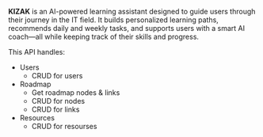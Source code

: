 **KIZAK** is an AI-powered learning assistant designed to guide users through their journey in the IT field. It builds personalized learning paths, recommends daily and weekly tasks, and supports users with a smart AI coach—all while keeping track of their skills and progress.

This API handles:
* Users
    * CRUD for users
* Roadmap
    * Get roadmap nodes & links
    * CRUD for nodes
    * CRUD for links
* Resources
    * CRUD for resourses
